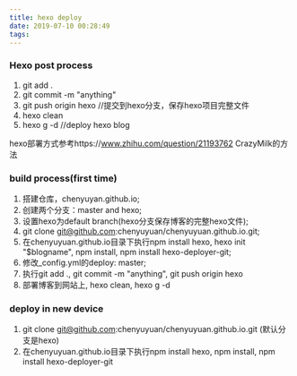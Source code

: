 ```yaml
---
title: hexo deploy
date: 2019-07-10 00:28:49
tags:
---
```


### Hexo post process

1. git add .
2. git commit -m "anything"
3. git push origin hexo //提交到hexo分支，保存hexo项目完整文件
4. hexo clean
5. hexo g -d //deploy hexo blog

hexo部署方式参考https://www.zhihu.com/question/21193762 CrazyMilk的方法

### build process(first time)

1. 搭建仓库，chenyuyan.github.io;
2. 创建两个分支：master and hexo;
3. 设置hexo为default branch(hexo分支保存博客的完整hexo文件);
4. git clone git@github.com:chenyuyuan/chenyuyuan.github.io.git;
5. 在chenyuyuan.github.io目录下执行npm install hexo, hexo init "$blogname", npm install, npm install hexo-deployer-git;
6. 修改_config.yml的deploy: master;
7. 执行git add ., git commit -m "anything", git push origin hexo
8. 部署博客到网站上, hexo clean, hexo g -d

### deploy in new device

1. git clone git@github.com:chenyuyuan/chenyuyuan.github.io.git (默认分支是hexo)
2. 在chenyuyuan.github.io目录下执行npm install hexo, npm install, npm install hexo-deployer-git